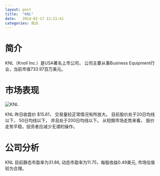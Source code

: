 ```yaml
---
layout: post
title:  "KNL"
date:   2014-02-17 12:21:41
categories: 观点
---
```


# 简介
KNL（Knoll Inc.）是USA著名上市公司，
公司主要从事Business Equipment行业，当前市值733.97百万美元。

# 市场表现

![KNL](http://finviz.com/chart.ashx?t=KNL&ty=c&ta=1&p=d&s=l)

KNL 昨日收盘价 $15.61，
交易量较正常情况有所放大。
目前股价处于20日均线以下，
50日均线以下，
并且处于200日均线以下。
从短期市场走势来看，
股价走势平稳，投资者应减少无谓的操作。

# 公司分析
KNL 目前静态市盈率为31.86, 动态市盈率为11.75，每股收益0.49美元,
市场估值较为合理。
